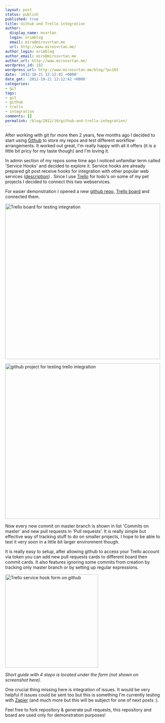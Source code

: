 ```yaml
---
layout: post
status: publish
published: true
title: Github and Trello integration
author:
  display_name: msvrtan
  login: orimblog
  email: miro@mirosvrtan.me
  url: http://www.mirosvrtan.me/
author_login: orimblog
author_email: miro@mirosvrtan.me
author_url: http://www.mirosvrtan.me/
wordpress_id: 182
wordpress_url: http://www.mirosvrtan.me/blog/?p=182
date: '2012-10-21 12:12:42 +0000'
date_gmt: '2012-10-21 12:12:42 +0000'
categories:
- git
tags:
- git
- github
- trello
- integration
comments: []
permalink: /blog/2012/10/github-and-trello-integration/
---
```

<p>After working with git for more then 2 years, few months ago I decided to start using <a href="http://www.github.com" target="_blank">Github</a> to store my repos and test different workflow arrangements. It worked out great, I'm really happy with all it offers (it is a little bit pricy for my taste though) and I'm loving it.</p>
<p>In admin section of my repos some time ago I noticed unfamiliar term called 'Service Hooks' and decided to explore it. Service hooks are already prepared git post receive hooks for integration with other popular web services (<a href="https://help.github.com/articles/post-receive-hooks" target="_blank">description</a>) . Since I use <a href="https://trello.com/" target="_blank">Trello</a> for todo's on some of my pet projects I decided to connect this two webservices.</p>
<p>For easier demonstration I opened a new <a href="https://github.com/msvrtan/testing-trello-integration/" target="_blank">github repo</a>, <a href="https://trello.com/board/testing-trello-github-integration/5083d2888fb535b871008eb2" target="_blank">Trello board</a> and connected them.</p>
<p><img alt="Trello board for testing integration" src="http://www.mirosvrtan.me/blog/wp-content/uploads/2012/10/trello-board-for-testing-integration-with-github.png" width="500px" /></p>
<p><img alt="github project for testing trello integration" src="http://www.mirosvrtan.me/blog/wp-content/uploads/2012/10/github-project-for-testing-trello-integration.png"  width="500px" /></p>
<p>Now every new commit on master branch is shown in list 'Commits on master' and new pull requests in 'Pull requests'. It is really simple but effective way of tracking stuff to do on smaller projects, I hope to be able to test it very soon in a little bit larger environment though.</p>
<p>It is really easy to setup, after allowing github to access your Trello account via token you can add new pull requests cards to different board then commit cards. It also features ignoring some commits from creation by tracking only master branch or by setting up regular expressions.</p>
<p><img alt="Trello service hook form on github" src="http://www.mirosvrtan.me/blog/wp-content/uploads/2012/10/Screenshot.png" width="300px" /></p>
<p><em>Short guide with 4 steps is located under the form (not shown on screenshot here).</em></p>
<p>One crucial thing missing here is integration of issues. It would be very helpful if issues could be sent too but this is something I'm currently testing with <a href="https://zapier.com/" target="_blank">Zapier</a> (and much more but this will be subject for one of next posts :).</p>
<p>Feel free to fork repository &amp; generate pull requests, this repository and board are used only for demonstration purposes!</p>
